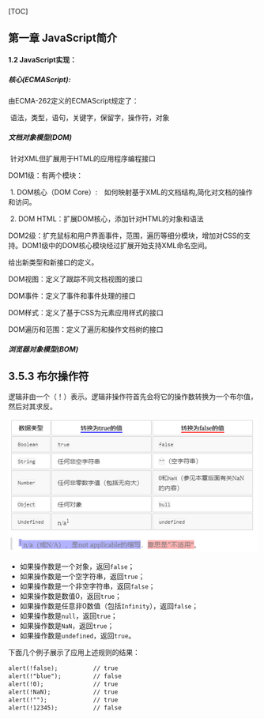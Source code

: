 [TOC]


<div style="page-break-after: always;"></div>


## 第一章 JavaScript简介

#### 1.2 JavaScript实现：

##### 核心(ECMAScript): 

由ECMA-262定义的ECMAScript规定了：

​		语法，类型，语句，关键字，保留字，操作符，对象

##### 文档对象模型(DOM)

​		针对XML但扩展用于HTML的应用程序编程接口

DOM1级：有两个模块：

​			1. DOM核心（DOM Core）:　如何映射基于XML的文档结构,简化对文档的操作和访问。

​			2. DOM HTML：扩展DOM核心，添加针对HTML的对象和语法

DOM2级：扩充鼠标和用户界面事件，范围，遍历等细分模块，增加对CSS的支持。DOM1级中的DOM核心模块经过扩展开始支持XML命名空间。

给出新类型和新接口的定义。

DOM视图：定义了跟踪不同文档视图的接口

DOM事件：定义了事件和事件处理的接口

DOM样式：定义了基于CSS为元素应用样式的接口

DOM遍历和范围：定义了遍历和操作文档树的接口

##### 浏览器对象模型(BOM)			


<div style="page-break-after: always;"></div>





## 3.5.3 布尔操作符

逻辑非由一个（！）表示。逻辑非操作符首先会将它的操作数转换为一个布尔值，然后对其求反。

![布尔操作符](image/布尔操作符.jpg)

- 如果操作数是一个对象，返回`false`；
- 如果操作数是一个空字符串，返回`true`；
- 如果操作数是一个非空字符串，返回`false`；
- 如果操作数是数值0，返回`true`；
- 如果操作数是任意非0数值（包括`Infinity`），返回`false`；
- 如果操作数是`null`，返回`true`；
- 如果操作数是`NaN`，返回`true`；
- 如果操作数是`undefined`，返回`true`。

下面几个例子展示了应用上述规则的结果：

```
alert(!false);          // true
alert(!"blue");         // false
alert(!0);              // true
alert(!NaN);            // true
alert(!"");             // true
alert(!12345);          // false
```
